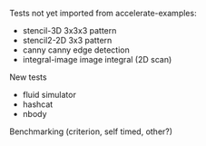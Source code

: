 
Tests not yet imported from accelerate-examples:
 - stencil-3D            3x3x3 pattern
 - stencil2-2D           3x3 pattern
 - canny                 canny edge detection
 - integral-image        image integral (2D scan)

New tests
 - fluid simulator
 - hashcat
 - nbody

Benchmarking (criterion, self timed, other?)

